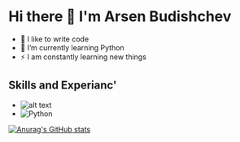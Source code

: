 # Hi there 👋 I'm Arsen Budishchev

- 💪 I like to write code 
- 🌱 I’m currently learning Python
- ⚡ I am constantly learning new things

## Skills and Experianc'
* ![alt text]([https://s3.dualstack.us-east-2.amazonaws.com/pythondotorg-assets/media/files/python-logo-only.svg] "Python")
* ![Python](https://s3.dualstack.us-east-2.amazonaws.com/pythondotorg-assets/media/community/logos/python-logo-only.png "Python")


[![Anurag's GitHub stats](https://github-readme-stats.vercel.app/api?username=steelykt)](https://github.com/anuraghazra/github-readme-stats)

